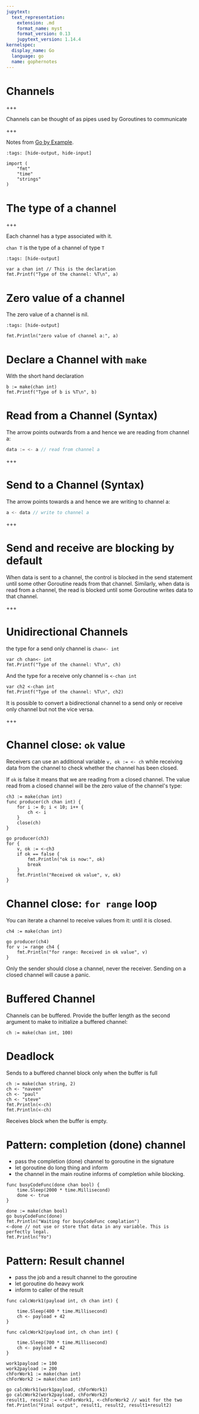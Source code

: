 ```yaml
---
jupytext:
  text_representation:
    extension: .md
    format_name: myst
    format_version: 0.13
    jupytext_version: 1.14.4
kernelspec:
  display_name: Go
  language: go
  name: gophernotes
---
```


# Channels

+++

Channels can be thought of as pipes used by Goroutines to communicate

+++

Notes from [Go by Example](https://golangbot.com/channels/).

```{code-cell}
:tags: [hide-output, hide-input]

import (
    "fmt"
    "time"
    "strings"
)
```

# The type of a channel

+++

Each channel has a type associated with it.

`chan T` is the type of a channel of type `T`

```{code-cell}
:tags: [hide-output]

var a chan int // This is the declaration
fmt.Printf("Type of the channel: %T\n", a)
```

# Zero value of a channel

The zero value of a channel is nil.

```{code-cell}
:tags: [hide-output]

fmt.Println("zero value of channel a:", a)
```

# Declare a Channel with `make`

With the short hand declaration

```{code-cell}
b := make(chan int)
fmt.Printf("Type of b is %T\n", b)
```

# Read from a Channel (Syntax)

The arrow points outwards from a and hence we are reading from channel a:

```go
data := <- a // read from channel a  
```

+++

# Send to a Channel (Syntax)

The arrow points towards a and hence we are writing to channel a:

```go
a <- data // write to channel a  
```

+++

# Send and receive are blocking by default

When data is sent to a channel, the control is blocked in the send statement
until some other Goroutine reads from that channel. Similarly, when data is
read from a channel, the read is blocked until some Goroutine writes data to
that channel.

+++

# Unidirectional Channels

the type for a send only channel is `chan<- int`

```{code-cell}
var ch chan<- int
fmt.Printf("Type of the channel: %T\n", ch)
```

And the type for a receive only channel is `<-chan int`

```{code-cell}
var ch2 <-chan int
fmt.Printf("Type of the channel: %T\n", ch2)
```

 It is possible to convert a bidirectional channel to a send only or receive
 only channel but not the vice versa.

+++

# Channel close: `ok` value

Receivers can use an additional variable `v, ok := <- ch` while receiving data
from the channel to check whether the channel has been closed. 

If `ok` is false it means that we are reading from a closed channel. The value
read from a closed channel will be the zero value of the channel's type:

```{code-cell}
ch3 := make(chan int) 
func producer(ch chan int) {
    for i := 0; i < 10; i++ {
        ch <- i
    }
    close(ch)
}

go producer(ch3)
for {
    v, ok := <-ch3
    if ok == false {
        fmt.Println("ok is now:", ok)
        break
    }
    fmt.Println("Received ok value", v, ok)
}
```

# Channel close: `for range` loop

You can iterate a channel to receive values from it:
until it is closed.

```{code-cell}
ch4 := make(chan int)

go producer(ch4)
for v := range ch4 {
    fmt.Println("for range: Received in ok value", v)
}
```

 Only the sender should close a channel, never the receiver. 
 Sending on a closed channel will cause a panic.

# Buffered Channel

Channels can be buffered. Provide the buffer length as the second argument to
make to initialize a buffered channel:

```
ch := make(chan int, 100)
```

# Deadlock

Sends to a buffered channel block only when the buffer is full

```{code-cell}
ch := make(chan string, 2)
ch <- "naveen"
ch <- "paul"
ch <- "steve"
fmt.Println(<-ch)
fmt.Println(<-ch)
```

Receives block when the buffer is empty.

# Pattern: completion (done) channel

- pass the completion (done) channel to goroutine in the signature
- let goroutine do long thing and inform
- the channel in the main routine informs of completion while blocking.

```{code-cell}
func busyCodeFunc(done chan bool) {
	time.Sleep(2000 * time.Millisecond)
	done <- true 
}

done := make(chan bool)
go busyCodeFunc(done)
fmt.Println("Waiting for busyCodeFunc complation")
<-done // not use or store that data in any variable. This is perfectly legal.
fmt.Println("Yo")
```

# Pattern: Result channel

- pass the job and a result channel to the goroutine
- let goroutine do heavy work
- inform to caller of the result

```{code-cell}
func calcWork1(payload int, ch chan int) {

	time.Sleep(400 * time.Millisecond)
	ch <- payload + 42
}

func calcWork2(payload int, ch chan int) {

	time.Sleep(700 * time.Millisecond)
	ch <- payload + 42
}

work1payload := 100
work2payload := 200
chForWork1 := make(chan int)
chForWork2 := make(chan int)

go calcWork1(work1payload, chForWork1)
go calcWork2(work2payload, chForWork2)
result1, result2 := <-chForWork1, <-chForWork2 // wait for the two
fmt.Println("Final output", result1, result2, result1+result2)
```

```{code-cell}

```

